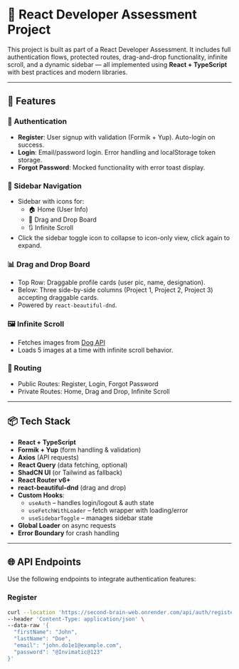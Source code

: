 # 🧪 React Developer Assessment Project

This project is built as part of a React Developer Assessment. It includes full authentication flows, protected routes, drag-and-drop functionality, infinite scroll, and a dynamic sidebar — all implemented using **React + TypeScript** with best practices and modern libraries.

---

## 🚀 Features

### 🔐 Authentication
- **Register**: User signup with validation (Formik + Yup). Auto-login on success.
- **Login**: Email/password login. Error handling and localStorage token storage.
- **Forgot Password**: Mocked functionality with error toast display.

### 🧭 Sidebar Navigation
- Sidebar with icons for:
  - 🏠 Home (User Info)
  - 🧩 Drag and Drop Board
  - 🔃 Infinite Scroll
- Click the sidebar toggle icon to collapse to icon-only view, click again to expand.

### 📊 Drag and Drop Board
- Top Row: Draggable profile cards (user pic, name, designation).
- Below: Three side-by-side columns (Project 1, Project 2, Project 3) accepting draggable cards.
- Powered by `react-beautiful-dnd`.

### 🖼 Infinite Scroll
- Fetches images from [Dog API](https://dog.ceo/api/breeds/image/random/5)
- Loads 5 images at a time with infinite scroll behavior.

### 🔄 Routing
- Public Routes: Register, Login, Forgot Password
- Private Routes: Home, Drag and Drop, Infinite Scroll

---

## 📦 Tech Stack

- **React + TypeScript**
- **Formik + Yup** (form handling & validation)
- **Axios** (API requests)
- **React Query** (data fetching, optional)
- **ShadCN UI** (or Tailwind as fallback)
- **React Router v6+**
- **react-beautiful-dnd** (drag and drop)
- **Custom Hooks**:
  - `useAuth` – handles login/logout & auth state
  - `useFetchWithLoader` – fetch wrapper with loading/error
  - `useSidebarToggle` – manages sidebar state
- **Global Loader** on async requests
- **Error Boundary** for crash handling

---

## 🌐 API Endpoints

Use the following endpoints to integrate authentication features:

### Register
```bash
curl --location 'https://second-brain-web.onrender.com/api/auth/register' \
--header 'Content-Type: application/json' \
--data-raw '{
  "firstName": "John",
  "lastName": "Doe",
  "email": "john.do1e1@example.com",
  "password": "@Invimatic@123"
}'
